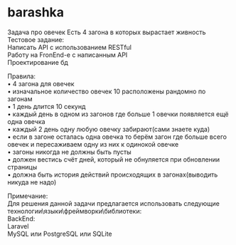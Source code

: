 # barashka
 Задача про овечек
Есть 4 загона в которых вырастает живность 
Тестовое задание:  
Написать API с использованием RESTful    
Работу на FronEnd-e с написанным API    
Проектирование бд    


Правила:  
•	4 загона для овечек  
•	изначальное количество овечек 10 расположены рандомно по загонам   
•	1 день длится 10 секунд  
•	каждый день в одном из загонов где больше 1 овечки появляется ещё одна овечка  
•	каждый 2 день одну любую овечку забирают(сами знаете куда)  
•	если в загоне осталась одна овечка то берём загон где больше всего овечек и пересаживаем одну из них к одинокой овечке  
•	загоны никогда не должны быть пусты  
•	должен вестись счёт дней, который не обнуляется при обновлении страницы  
•	должна быть история действий происходящих в загонах(выводить никуда не надо)  

Примечание:  
Для решения данной задачи предлагается использовать следующие технологии\языки\фреймворки\библиотеки:  
BackEnd:  
Laravel  
MySQL или PostgreSQL или SQLite

